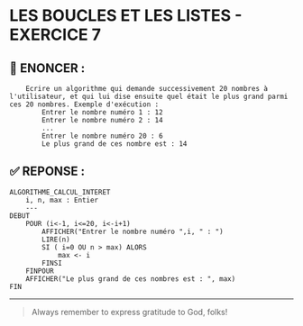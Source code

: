 # LES BOUCLES ET LES LISTES - EXERCICE 7

## 🌟 ENONCER :
```
    Ecrire un algorithme qui demande successivement 20 nombres à l'utilisateur, et qui lui dise ensuite quel était le plus grand parmi ces 20 nombres. Exemple d'exécution :
        Entrer le nombre numéro 1 : 12
        Entrer le nombre numéro 2 : 14
        ...
        Entrer le nombre numéro 20 : 6
        Le plus grand de ces nombre est : 14
```

## ✅ REPONSE :

````
ALGORITHME_CALCUL_INTERET
    i, n, max : Entier
    ---
DEBUT
    POUR (i<-1, i<=20, i<-i+1)
        AFFICHER("Entrer le nombre numéro ",i, " : ")
        LIRE(n)
        SI ( i=0 OU n > max) ALORS
            max <- i
        FINSI
    FINPOUR
    AFFICHER("Le plus grand de ces nombres est : ", max)
FIN 
````

--- 

> Always remember to express gratitude to God, folks!